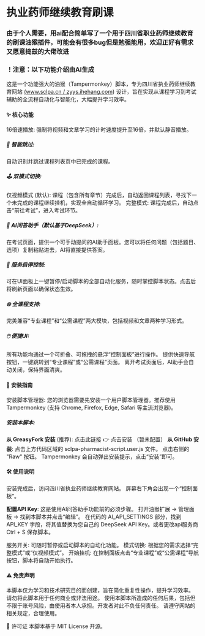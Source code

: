 # 执业药师继续教育刷课
### 由于个人需要，用ai配合简单写了一个用于四川省职业药师继续教育的刷课油猴插件，可能会有很多bug但是勉强能用，欢迎正好有需求又愿意捣鼓的大佬改进
### ！注意：以下功能介绍由AI生成
这是一个功能强大的油猴（Tampermonkey）脚本，专为四川省执业药师继续教育网站 [(www.sclpa.cn / zyys.ihehang.com](https://www.sclpa.cn/Default.aspx#)) 设计，旨在实现从课程学习到考试辅助的全流程自动化与智能化，大幅提升学习效率。

#### ✨ 核心功能
16倍速播放: 强制将视频和文章学习的计时速度提升至16倍，并默认静音播放。
##### 🧠 智能跳过:
自动识别并跳过课程列表页中已完成的课程。
##### 🕹️ 双模式切换:
仅视频模式 (默认): 课程（包含所有章节）完成后，自动返回课程列表，寻找下一个未完成的课程继续挂机，实现全自动循环学习。
完整模式: 课程完成后，自动点击“前往考试”，进入考试环节。
##### 🤖 AI问答助手（默认基于DeepSeek）:
在考试页面，提供一个可手动提问的AI助手面板。您可以将任何问题（包括题目、选项）复制粘贴进去，AI将直接提供答案。
##### 🚦 服务启停控制:
可在UI面板上一键暂停/启动脚本的全部自动化服务，随时掌控脚本状态。点击后将刷新页面以确保状态生效。
##### 🌐 全课程支持:
完美兼容“专业课程”和“公需课程”两大模块，包括视频和文章两种学习形式。
##### 🖱️ 便捷UI:
所有功能均通过一个可折叠、可拖拽的悬浮“控制面板”进行操作。
提供快速导航按钮，一键跳转到“专业课程”或“公需课程”页面。
离开考试页面后，AI助手会自动关闭，保持界面清爽。

#### 🚀 安装指南
安装脚本管理器:
您的浏览器需要先安装一个用户脚本管理器。推荐使用 Tampermonkey (支持 Chrome, Firefox, Edge, Safari 等主流浏览器)。

##### 安装本脚本:
**从 GreasyFork 安装** (推荐):
点击此链接 👉 点击安装 （暂未配置） 
**从 GitHub 安装**:
点击上方代码区域的 sclpa-pharmacist-script.user.js 文件。
点击右侧的 "Raw" 按钮。
Tampermonkey 会自动弹出安装提示，点击“安装”即可。

#### 🛠️ 使用说明
安装完成后，访问四川省执业药师继续教育网站。
屏幕右下角会出现一个“控制面板”。

**配置API Key**:
这是使用AI问答助手功能前的必须步骤。
打开油猴扩展 -> 管理面板 -> 找到本脚本并点击“编辑”。
在代码的 AI_API_SETTINGS 部分，找到 API_KEY 字段，将其值替换为您自己的 DeepSeek API Key。或者更改api服务商
Ctrl + S 保存脚本。

服务开关: 可随时暂停或启动脚本的自动化功能。
模式切换: 根据您的需求选择“完整模式”或“仅视频模式”。
开始挂机: 在控制面板点击“专业课程”或“公需课程”导航按钮，脚本将自动开始执行。

#### ⚠️ 免责声明
本脚本仅为学习和技术研究目的而创建，旨在简化重复性操作，提升学习效率。
请勿将此脚本用于任何商业或非法用途。
使用本脚本所造成的任何后果，包括但不限于账号风险，由使用者本人承担。开发者对此不负任何责任。
请遵守网站的相关规定，合理使用。

📄 许可证
本脚本基于 MIT License 开源。
